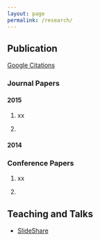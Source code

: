 ```yaml
---
layout: page
permalink: /research/
---
```



## Publication
[Google Citations](https://scholar.google.com/citations?user=K-uP94QAAAAJ&hl=en)

### Journal Papers   

#### 2015


1. xx   

1.   

#### 2014



### Conference Papers   

1. xx   

1.   


## Teaching and Talks

- [SlideShare](http://www.slideshare.net/SunghoJeon)
